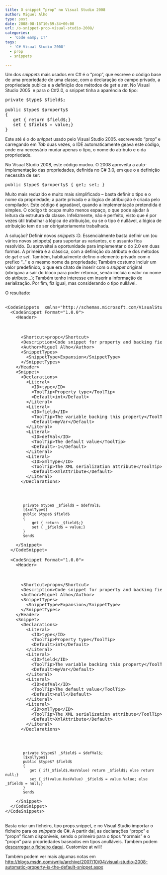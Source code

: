 ```yaml
---
title: O snippet “prop” no Visual Studio 2008
author: Miguel Alho
type: post
date: 2008-08-16T10:59:34+00:00
url: /o-snippet-prop-visual-studio-2008/
categories:
  - 'Code &amp; IT'
tags:
  - 'C# Visual Studio 2008'
  - prop
  - snippets

---
```

Um dos _snippets_ mais usados em C# é o &#8220;prop&#8221;, que escreve o código base de uma propriedade de uma classe, com a declaração do campo privado, a propriedade publica e a definição dos métodos de _get_ e _set_. No Visual Studio 2005&nbsp; e para o C#2.0, o snippet tinha a aparência do tipo:

<pre lang="csharp">private $type$ $field$;

public $type$ $property$
{
   get { return $field$;}
   set { $field$ = value;}
}
</pre>

Este até é o do _snippet_ usado pelo Visual Studio 2005. escrevendo &#8220;prop&#8221; e carregando em _Tab_ duas vezes, o IDE automaticamente geava este código, onde era necessário mudar apenas o tipo, o nome do atributo e o da propriedade.

No Visual Studio 2008, este código mudou. O 2008 aproveita a auto-implementação das propriedades, definida no C# 3.0, em que o a definição necessita de ser:

<pre lang="csharp">public $type$ $property$ { get; set; }
</pre>

Muito mais reduzido e muito mais simplificado &#8211; basta definir o tipo e o nome da propriedade; a parte privada e a lógica de atribuição é criada pelo compilador. Este código é agradável, quando a implementação pretendida é simples. O código tb ocupa muito menos espaço, o que pode ajudar à leitura da estrutura da classe. Infelizmente, não é perfeito, visto que é por vezes útil trabalhar a lógica de atribuição, ou se o tipo é nullável, a lógica de atribuição tem de ser obrigatoriamente trabalhada.

A solução? Definir novos _snippets_ :D. Essencialmente basta definir um (ou vários novos snippets) para suportar as variantes, e o assunto fica resolvido. Eu aproveitei a oportunidade para implementar o do 2.0 em duas formas. A primeira é a clássica, com a definição do atributo e dos métodos de _get_ e _set_. Também, habitualmente defino o elemento privado com o prefixo &#8220;_&#8221; e o mesmo nome da propriedade; Também costumo incluir um valor predefinido, o que era chato de inserir com o _snippet_ original (obrigava a sair do bloco para poder retornar, senão incluía o valor no nome do atributo&#8230;); Também tenho interesse em inserir a informação de serialização. Por fim, fiz igual, mas considerando o tipo nullável.

O resultado:

<pre lang="xml"><?xml version="1.0" encoding="utf-8" ?>
&lt;CodeSnippets  xmlns="http://schemas.microsoft.com/VisualStudio/2005/CodeSnippet">
  &lt;CodeSnippet Format="1.0.0">
    &lt;Header>
      

<Title>
  prop 2.0
</Title>
      &lt;Shortcut>propc&lt;/Shortcut>
      &lt;Description>Code snippet for property and backing field&lt;/Description>
      &lt;Author>Miguel Alho&lt;/Author>
      &lt;SnippetTypes>
        &lt;SnippetType>Expansion&lt;/SnippetType>
      &lt;/SnippetTypes>
    &lt;/Header>
    &lt;Snippet>
      &lt;Declarations>
        &lt;Literal>
          &lt;ID>type&lt;/ID>
          &lt;ToolTip>Property type&lt;/ToolTip>
          &lt;Default>int&lt;/Default>
        &lt;/Literal>
        &lt;Literal>
          &lt;ID>field&lt;/ID>
          &lt;ToolTip>The variable backing this property&lt;/ToolTip>
          &lt;Default>myVar&lt;/Default>
        &lt;/Literal>
        &lt;Literal>
          &lt;ID>defVal&lt;/ID>
          &lt;ToolTip>The default value&lt;/ToolTip>
          &lt;Default>-1&lt;/Default>
        &lt;/Literal>
        &lt;Literal>
          &lt;ID>xmlType&lt;/ID>
          &lt;ToolTip>The XML serialization attribute&lt;/ToolTip>
          &lt;Default>XmlAttribute&lt;/Default>
        &lt;/Literal>
      &lt;/Declarations>

      

<Code Language="csharp">
        private $type$ _$field$ = $defVal$;
        [$xmlType$]
        public $type$ $field$
        {
            get { return _$field$;}
            set { _$field$ = value;}
        }
        $end$
      </Code>
    &lt;/Snippet>
  &lt;/CodeSnippet>

  &lt;CodeSnippet Format="1.0.0">
    &lt;Header>
      

<Title>
  prop null
</Title>
      &lt;Shortcut>propn&lt;/Shortcut>
      &lt;Description>Code snippet for property and backing field of nullable types&lt;/Description>
      &lt;Author>Miguel Alho&lt;/Author>
      &lt;SnippetTypes>
        &lt;SnippetType>Expansion&lt;/SnippetType>
      &lt;/SnippetTypes>
    &lt;/Header>
    &lt;Snippet>
      &lt;Declarations>
        &lt;Literal>
          &lt;ID>type&lt;/ID>
          &lt;ToolTip>Property type&lt;/ToolTip>
          &lt;Default>int&lt;/Default>
        &lt;/Literal>
        &lt;Literal>
          &lt;ID>field&lt;/ID>
          &lt;ToolTip>The variable backing this property&lt;/ToolTip>
          &lt;Default>myVar&lt;/Default>
        &lt;/Literal>
        &lt;Literal>
          &lt;ID>defVal&lt;/ID>
          &lt;ToolTip>The default value&lt;/ToolTip>
          &lt;Default>null&lt;/Default>
        &lt;/Literal>
        &lt;Literal>
          &lt;ID>xmlType&lt;/ID>
          &lt;ToolTip>The XML serialization attribute&lt;/ToolTip>
          &lt;Default>XmlAttribute&lt;/Default>
        &lt;/Literal>
      &lt;/Declarations>

      

<Code Language="csharp">
        private $type$? _$field$ = $defVal$;
        [$xmlType$]
        public $type$? $field$
        {
           get { if(_$field$.HasValue) return _$field$; else return null;}
           set { if(value.HasValue) _$field$ = value.Value; else _$field$ = null;}
        }
        $end$
      </Code>
    &lt;/Snippet>
  &lt;/CodeSnippet>
&lt;/CodeSnippets>

</pre>

Basta criar um ficheiro, tipo props.snippet, e no Visual Studio importar o ficheiro para os _snippets_ de C#. A partir daí, as declarações &#8220;propc&#8221; e &#8220;propn&#8221; ficam disponíveis, sendo o primeiro para o tipos &#8220;normais&#8221; e o &#8220;propn&#8221; para propriedades baseados em tipos anulláveis. Também podem <a href="http://miguelalho.com/wp-content/uploads/2008/08/prop_c_n.snippet" target="_blank">descarregar o ficheiro daqui</a>. Customize at will!

Também podem ver mais algumas notas em <a href="http://blogs.msdn.com/wriju/archive/2007/10/04/visual-studio-2008-automatic-property-is-the-default-snippet.aspx" target="_blank">http://blogs.msdn.com/wriju/archive/2007/10/04/visual-studio-2008-automatic-property-is-the-default-snippet.aspx</a>